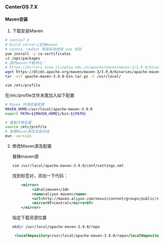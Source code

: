 ### CenterOS 7.X

#### Maven安装

1. 下载安装Maven

```bash
# centos7.8
# build-server上安装maven
# centos、redhat 等类系统使用 yum 安装
yum install -y ca-certificates
cd /opt/packages
# 国内maven下载地址：
# https://mirrors.tuna.tsinghua.edu.cn/apache/maven/maven-3/3.9.0/binaries/apache-maven-3.9.0-bin.tar.gz
wget https://dlcdn.apache.org/maven/maven-3/3.9.0/binaries/apache-maven-3.9.0-bin.tar.gz
tar -xzf apache-maven-3.9.0-bin.tar.gz -C /usr/local/
```

```bash
vim /etc/profile
```

在/etc/profile文件末尾加入如下配置

```bash
# Maven 环境变量配置
MAVEN_HOME=/usr/local/apache-maven-3.9.0
export PATH=${MAVEN_HOME}/bin:${PATH}
```

```bash
# 重载环境变量
source /etc/profile
# 查看Maven是否安装完成
mvn -version
```

2. 修改Maven源及配置

   替换maven源

   ```bash
   vim /usr/local/apache-maven-3.9.0/conf/settings.xml
   ```

   找到<mirrors></mirrors>标签对，添加一下代码：

   ```xml
       <mirror>
            <id>alimaven</id>
            <name>aliyun maven</name>
            <url>http://maven.aliyun.com/nexus/content/groups/public/</url>
            <mirrorOf>central</mirrorOf>
       </mirror>
   ```

   指定下载资源位置

   ```bash
   mkdir /usr/local/apache-maven-3.9.0/repo
   ```

   ```xml
    <localRepository>/usr/local/apache-maven-3.9.0/repo</localRepository>
   ```

   